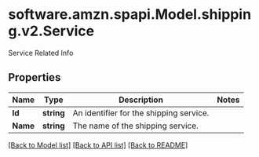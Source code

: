 # software.amzn.spapi.Model.shipping.v2.Service
Service Related Info

## Properties

Name | Type | Description | Notes
------------ | ------------- | ------------- | -------------
**Id** | **string** | An identifier for the shipping service. | 
**Name** | **string** | The name of the shipping service. | 

[[Back to Model list]](../README.md#documentation-for-models) [[Back to API list]](../README.md#documentation-for-api-endpoints) [[Back to README]](../README.md)

